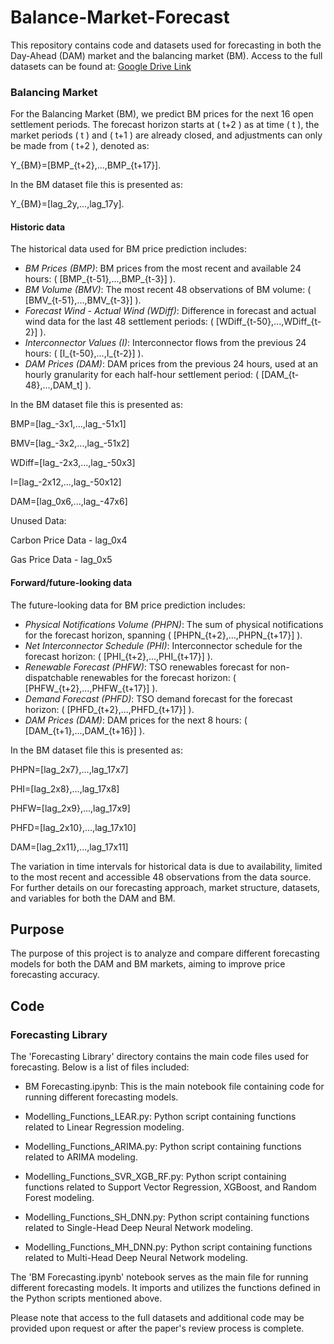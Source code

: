 # Balance-Market-Forecast

This repository contains code and datasets used for forecasting in both the Day-Ahead (DAM) market and the balancing market (BM).
Access to the full datasets can be found at: [Google Drive Link](https://drive.google.com/drive/u/0/folders/1GSJhwvhRZ5X5A0uJRZzkzCuJ8xu9kDcX)

### Balancing Market

For the Balancing Market (BM), we predict BM prices for the next 16 open settlement periods. The forecast horizon starts at \( t+2 \) as at time \( t \), the market periods \( t \) and \( t+1 \) are already closed, and adjustments can only be made from \( t+2 \), denoted as:

Y_{BM}=[BMP_{t+2},...,BMP_{t+17}].


In the BM dataset file this is presented as:

Y_{BM}=[lag_2y,...,lag_17y].


#### Historic data

The historical data used for BM price prediction includes:

- *BM Prices (BMP)*: BM prices from the most recent and available 24 hours: \( [BMP_{t-51},...,BMP_{t-3}] \).
- *BM Volume (BMV)*: The most recent 48 observations of BM volume: \( [BMV_{t-51},...,BMV_{t-3}] \).
- *Forecast Wind - Actual Wind (WDiff)*: Difference in forecast and actual wind data for the last 48 settlement periods: \( [WDiff_{t-50},...,WDiff_{t-2}] \).
- *Interconnector Values (I)*: Interconnector flows from the previous 24 hours: \( [I_{t-50},...,I_{t-2}] \).
- *DAM Prices (DAM)*: DAM prices from the previous 24 hours, used at an hourly granularity for each half-hour settlement period: \( [DAM_{t-48},...,DAM_t] \).

In the BM dataset file this is presented as:

BMP=[lag_-3x1,...,lag_-51x1]  


BMV=[lag_-3x2,...,lag_-51x2] 


WDiff=[lag_-2x3,...,lag_-50x3] 


I=[lag_-2x12,...,lag_-50x12]


DAM=[lag_0x6,...,lag_-47x6]

Unused Data:

Carbon Price Data - lag\_0x4

Gas Price Data - lag\_0x5

#### Forward/future-looking data

The future-looking data for BM price prediction includes:

- *Physical Notifications Volume (PHPN)*: The sum of physical notifications for the forecast horizon, spanning \( [PHPN_{t+2},...,PHPN_{t+17}] \).
- *Net Interconnector Schedule (PHI)*: Interconnector schedule for the forecast horizon: \( [PHI_{t+2},...,PHI_{t+17}] \).
- *Renewable Forecast (PHFW)*: TSO renewables forecast for non-dispatchable renewables for the forecast horizon: \( [PHFW_{t+2},...,PHFW_{t+17}] \).
- *Demand Forecast (PHFD)*: TSO demand forecast for the forecast horizon: \( [PHFD_{t+2},...,PHFD_{t+17}] \).
- *DAM Prices (DAM)*: DAM prices for the next 8 hours: \( [DAM_{t+1},...,DAM_{t+16}] \).

In the BM dataset file this is presented as:

PHPN=[lag_2x7},...,lag_17x7]  

PHI=[lag_2x8},...,lag_17x8]  

PHFW=[lag_2x9},...,lag_17x9]  

PHFD=[lag_2x10},...,lag_17x10]  

DAM=[lag_2x11},...,lag_17x11]  


The variation in time intervals for historical data is due to availability, limited to the most recent and accessible 48 observations from the data source. For further details on our forecasting approach, market structure, datasets, and variables for both the DAM and BM.


## Purpose
The purpose of this project is to analyze and compare different forecasting models for both the DAM and BM markets, aiming to improve price forecasting accuracy.

## Code

### Forecasting Library

The 'Forecasting Library' directory contains the main code files used for forecasting. Below is a list of files included:

- BM Forecasting.ipynb: This is the main notebook file containing code for running different forecasting models.

- Modelling_Functions_LEAR.py: Python script containing functions related to Linear Regression modeling.
- Modelling_Functions_ARIMA.py: Python script containing functions related to ARIMA modeling.
- Modelling_Functions_SVR_XGB_RF.py: Python script containing functions related to Support Vector Regression, XGBoost, and Random Forest modeling.
- Modelling_Functions_SH_DNN.py: Python script containing functions related to Single-Head Deep Neural Network modeling.
- Modelling_Functions_MH_DNN.py: Python script containing functions related to Multi-Head Deep Neural Network modeling.

The 'BM Forecasting.ipynb' notebook serves as the main file for running different forecasting models. It imports and utilizes the functions defined in the Python scripts mentioned above.


Please note that access to the full datasets and additional code may be provided upon request or after the paper's review process is complete.

